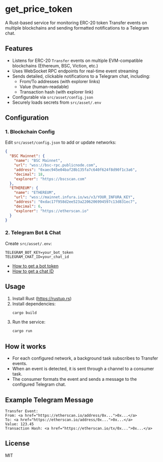 # get_price_token

A Rust-based service for monitoring ERC-20 token Transfer events on multiple blockchains and sending formatted notifications to a Telegram chat.

## Features

- Listens for ERC-20 `Transfer` events on multiple EVM-compatible blockchains (Ethereum, BSC, Viction, etc.)
- Uses WebSocket RPC endpoints for real-time event streaming
- Sends detailed, clickable notifications to a Telegram chat, including:
  - From/To addresses (with explorer links)
  - Value (human-readable)
  - Transaction hash (with explorer link)
- Configurable via `src/asset/config.json`
- Securely loads secrets from `src/asset/.env`

## Configuration

### 1. Blockchain Config

Edit `src/asset/config.json` to add or update networks:

```json
{
  "BSC Mainnet": {
    "name": "BSC Mainnet",
    "url": "wss://bsc-rpc.publicnode.com",
    "address": "0xaec945e04baf28b135fa7c640f624f8d90f1c3a6",
    "decimal": 18,
    "explorer": "https://bscscan.com"
  },
  "ETHEREUM": {
    "name": "ETHEREUM",
    "url": "wss://mainnet.infura.io/ws/v3/YOUR_INFURA_KEY",
    "address": "0xdac17f958d2ee523a2206206994597c13d831ec7",
    "decimal": 6,
    "explorer": "https://etherscan.io"
  }
}
```

### 2. Telegram Bot & Chat

Create `src/asset/.env`:

```
TELEGRAM_BOT_KEY=your_bot_token
TELEGRAM_CHAT_ID=your_chat_id
```

- [How to get a bot token](https://core.telegram.org/bots#6-botfather)
- [How to get a chat ID](https://stackoverflow.com/a/32572159)

## Usage

1. Install Rust (https://rustup.rs)
2. Install dependencies:
   ```sh
   cargo build
   ```
3. Run the service:
   ```sh
   cargo run
   ```

## How it works

- For each configured network, a background task subscribes to Transfer events.
- When an event is detected, it is sent through a channel to a consumer task.
- The consumer formats the event and sends a message to the configured Telegram chat.

## Example Telegram Message

```
Transfer Event:
From: <a href="https://etherscan.io/address/0x...">0x...</a>
To: <a href="https://etherscan.io/address/0x...">0x...</a>
Value: 123.45
Transaction Hash: <a href="https://etherscan.io/tx/0x...">0x...</a>
```

## License

MIT
